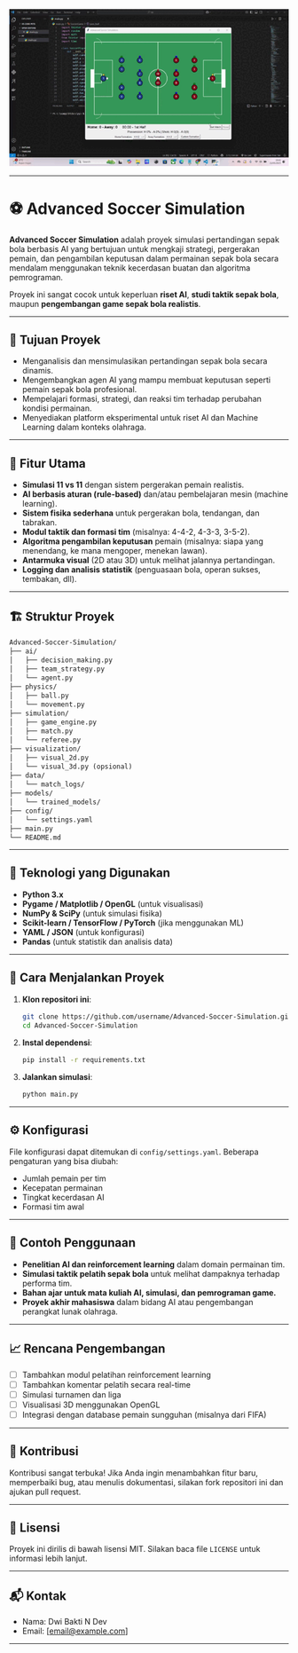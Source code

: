 <img src ="Recording 2025-05-21 194226.gif">

---

# ⚽ Advanced Soccer Simulation

**Advanced Soccer Simulation** adalah proyek simulasi pertandingan sepak bola berbasis AI yang bertujuan untuk mengkaji strategi, pergerakan pemain, dan pengambilan keputusan dalam permainan sepak bola secara mendalam menggunakan teknik kecerdasan buatan dan algoritma pemrograman.

Proyek ini sangat cocok untuk keperluan **riset AI**, **studi taktik sepak bola**, maupun **pengembangan game sepak bola realistis**.

---

## 🎯 Tujuan Proyek

* Menganalisis dan mensimulasikan pertandingan sepak bola secara dinamis.
* Mengembangkan agen AI yang mampu membuat keputusan seperti pemain sepak bola profesional.
* Mempelajari formasi, strategi, dan reaksi tim terhadap perubahan kondisi permainan.
* Menyediakan platform eksperimental untuk riset AI dan Machine Learning dalam konteks olahraga.

---

## 🧠 Fitur Utama

* **Simulasi 11 vs 11** dengan sistem pergerakan pemain realistis.
* **AI berbasis aturan (rule-based)** dan/atau pembelajaran mesin (machine learning).
* **Sistem fisika sederhana** untuk pergerakan bola, tendangan, dan tabrakan.
* **Modul taktik dan formasi tim** (misalnya: 4-4-2, 4-3-3, 3-5-2).
* **Algoritma pengambilan keputusan** pemain (misalnya: siapa yang menendang, ke mana mengoper, menekan lawan).
* **Antarmuka visual** (2D atau 3D) untuk melihat jalannya pertandingan.
* **Logging dan analisis statistik** (penguasaan bola, operan sukses, tembakan, dll).

---

## 🏗️ Struktur Proyek

```
Advanced-Soccer-Simulation/
├── ai/
│   ├── decision_making.py
│   ├── team_strategy.py
│   └── agent.py
├── physics/
│   ├── ball.py
│   └── movement.py
├── simulation/
│   ├── game_engine.py
│   ├── match.py
│   └── referee.py
├── visualization/
│   ├── visual_2d.py
│   └── visual_3d.py (opsional)
├── data/
│   └── match_logs/
├── models/
│   └── trained_models/
├── config/
│   └── settings.yaml
├── main.py
└── README.md
```

---

## 🧪 Teknologi yang Digunakan

* **Python 3.x**
* **Pygame / Matplotlib / OpenGL** (untuk visualisasi)
* **NumPy & SciPy** (untuk simulasi fisika)
* **Scikit-learn / TensorFlow / PyTorch** (jika menggunakan ML)
* **YAML / JSON** (untuk konfigurasi)
* **Pandas** (untuk statistik dan analisis data)

---

## 🚀 Cara Menjalankan Proyek

1. **Klon repositori ini**:

   ```bash
   git clone https://github.com/username/Advanced-Soccer-Simulation.git
   cd Advanced-Soccer-Simulation
   ```

2. **Instal dependensi**:

   ```bash
   pip install -r requirements.txt
   ```

3. **Jalankan simulasi**:

   ```bash
   python main.py
   ```

---

## ⚙️ Konfigurasi

File konfigurasi dapat ditemukan di `config/settings.yaml`. Beberapa pengaturan yang bisa diubah:

* Jumlah pemain per tim
* Kecepatan permainan
* Tingkat kecerdasan AI
* Formasi tim awal

---

## 🧩 Contoh Penggunaan

* **Penelitian AI dan reinforcement learning** dalam domain permainan tim.
* **Simulasi taktik pelatih sepak bola** untuk melihat dampaknya terhadap performa tim.
* **Bahan ajar untuk mata kuliah AI, simulasi, dan pemrograman game.**
* **Proyek akhir mahasiswa** dalam bidang AI atau pengembangan perangkat lunak olahraga.

---

## 📈 Rencana Pengembangan

* [ ] Tambahkan modul pelatihan reinforcement learning
* [ ] Tambahkan komentar pelatih secara real-time
* [ ] Simulasi turnamen dan liga
* [ ] Visualisasi 3D menggunakan OpenGL
* [ ] Integrasi dengan database pemain sungguhan (misalnya dari FIFA)

---

## 🤝 Kontribusi

Kontribusi sangat terbuka! Jika Anda ingin menambahkan fitur baru, memperbaiki bug, atau menulis dokumentasi, silakan fork repositori ini dan ajukan pull request.

---

## 📄 Lisensi

Proyek ini dirilis di bawah lisensi MIT. Silakan baca file `LICENSE` untuk informasi lebih lanjut.

---

## 📬 Kontak

* Nama: Dwi Bakti N Dev
* Email: \[[email@example.com](mailto:dwibakti76@gmail.com)]

---

